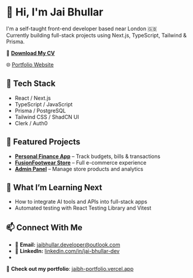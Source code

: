 # 👋 Hi, I'm Jai Bhullar

I'm a self-taught front-end developer based near London 🇬🇧  
Currently building full-stack projects using Next.js, TypeScript, Tailwind & Prisma.

📄 **[Download My CV](https://drive.google.com/file/d/1hf9GW7EhEZx7PDJTR3cnJ9PKki6g9gRR/view?usp=sharing)**

🌐 [Portfolio Website](https://jaibh-portfolio.vercel.app)

## 🔧 Tech Stack
- React / Next.js
- TypeScript / JavaScript
- Prisma / PostgreSQL
- Tailwind CSS / ShadCN UI
- Clerk / Auth0

## 🚀 Featured Projects
- **[Personal Finance App](https://www.jaibh-finance.xyz/)** – Track budgets, bills & transactions  
- **[FusionFootwear Store](https://fusionfootwear-store.vercel.app/)** – Full e-commerce experience  
- **[Admin Panel](https://www.fusionfootwear-admin.xyz/)** – Manage store products and analytics

## 🧠 What I’m Learning Next
- How to integrate AI tools and APIs into full-stack apps
- Automated testing with React Testing Library and Vitest
  
## 📫 Connect With Me
- 📧 **Email:** jaibhullar.developer@outlook.com  
- 🔗 **LinkedIn:** [linkedin.com/in/jai-bhullar-dev](https://www.linkedin.com/in/jai-bhullar-dev)
- 
🎯 **Check out my portfolio**: [jaibh-portfolio.vercel.app](https://jaibh-portfolio.vercel.app)

